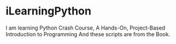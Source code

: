 # iLearningPython
I am learning Python Crash Course, A Hands-On, Project-Based Introduction to Programming
And these scripts are from the Book.